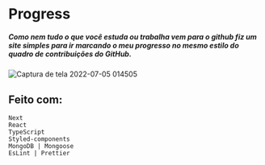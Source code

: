 # Progress

##### Como nem tudo o que você estuda ou trabalha vem para o github fiz um site simples para ir marcando o meu progresso no mesmo estilo do quadro de contribuições do GitHub.
![Captura de tela 2022-07-05 014505](https://user-images.githubusercontent.com/88716893/177252545-ae06b2bf-679e-40dc-838d-a157bd360f90.png)

## Feito com:
    
    Next
    React
    TypeScript
    Styled-components
    MongoDB | Mongoose
    EsLint | Prettier

